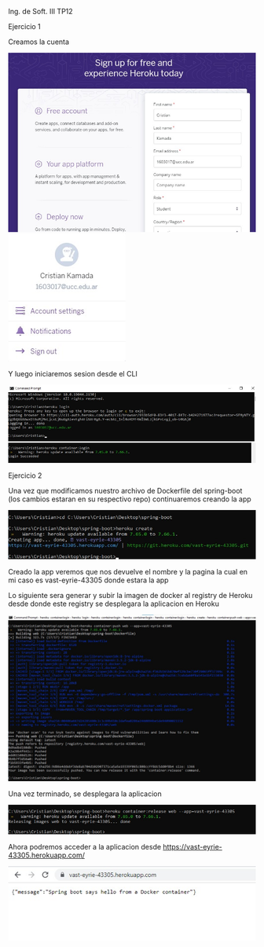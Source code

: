 Ing. de Soft. III
TP12

Ejercicio 1

Creamos la cuenta

<img src="Imagenes TP12/1.1.jpg">

<img src="Imagenes TP12/1.2.jpg">

Y luego iniciaremos sesion desde el CLI 

<img src="Imagenes TP12/1.3.jpg">

<img src="Imagenes TP12/1.4.jpg">


Ejercicio 2

Una vez que modificamos nuestro archivo de Dockerfile del spring-boot (los cambios estaran en su respectivo repo) continuaremos creando la app

<img src="Imagenes TP12/2.1.jpg">

Creado la app veremos que nos devuelve el nombre y la pagina la cual en mi caso es vast-eyrie-43305 donde estara la app

Lo siguiente sera generar y subir la imagen de docker al registry de Heroku desde donde este registry se desplegara la aplicacion en Heroku

<img src="Imagenes TP12/2.2.jpg">

Una vez terminado, se desplegara la aplicacion

<img src="Imagenes TP12/2.3.jpg">

Ahora podremos acceder a la aplicacion desde https://vast-eyrie-43305.herokuapp.com/

<img src="Imagenes TP12/2.4.jpg">

